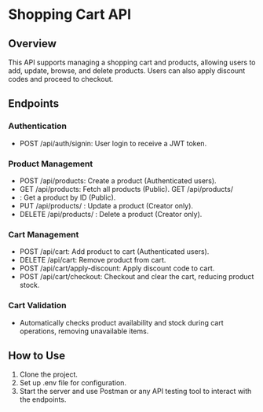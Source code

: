 # Shopping Cart API
## Overview
This API supports managing a shopping cart and products, allowing users to add, update, browse, and delete products. Users can also apply discount codes and proceed to checkout.

## Endpoints
### Authentication
- POST /api/auth/signin: User login to receive a JWT token.
### Product Management
- POST /api/products: Create a product (Authenticated users).
- GET /api/products: Fetch all products (Public).
GET /api/products/
- : Get a product by ID (Public).
- PUT /api/products/
: Update a product (Creator only).
- DELETE /api/products/
: Delete a product (Creator only).
### Cart Management
- POST /api/cart: Add product to cart (Authenticated users).
- DELETE /api/cart: Remove product from cart.
- POST /api/cart/apply-discount: Apply discount code to cart.
- POST /api/cart/checkout: Checkout and clear the cart, reducing product stock.
### Cart Validation
- Automatically checks product availability and stock during cart operations, removing unavailable items.
## How to Use
1. Clone the project.
2. Set up .env file for configuration.
3. Start the server and use Postman or any API testing tool to interact with the endpoints.